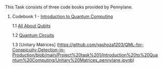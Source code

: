 This Task consists of three code books provided by Pennylane.

1. Codebook 1 - [Introduction to Quantum Computing](https://github.com/yashoza1203/QML-for-Conspicuity-Detection-in-Production/tree/main/Project%20task%201/Introduction%20to%20Quantum%20Computing)

   1.1 [All About Qubits](https://github.com/yashoza1203/QML-for-Conspicuity-Detection-in-Production/blob/main/Project%20task%201/Introduction%20to%20Quantum%20Computing/All%20about%20Qubits_pennylane.ipynb)

   1.2 [Quantum Circuits](https://github.com/yashoza1203/QML-for-Conspicuity-Detection-in-Production/blob/main/Project%20task%201/Introduction%20to%20Quantum%20Computing/Quantum%20Circuits_pennylane.ipynb)

   1.3 [Unitary Matrices] (https://github.com/yashoza1203/QML-for-Conspicuity-Detection-in-Production/blob/main/Project%20task%201/Introduction%20to%20Quantum%20Computing/Unitary%20Matrices_pennylane.ipynb)
